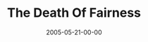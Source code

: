 ---
layout: message
category: message
series: "Mind+Screw"
title: "The Death Of Fairness"
date: 2005-05-21-00-00
message_id: 119
---